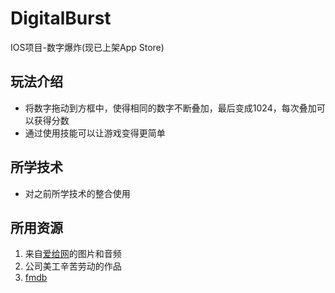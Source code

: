 # DigitalBurst
IOS项目-数字爆炸(现已上架App Store)
## 玩法介绍
- 将数字拖动到方框中，使得相同的数字不断叠加，最后变成1024，每次叠加可以获得分数
- 通过使用技能可以让游戏变得更简单
## 所学技术
- 对之前所学技术的整合使用

## 所用资源
1. 来自[爱给网](http://www.aigei.com/)的图片和音频
2. 公司美工辛苦劳动的作品
3. [fmdb](https://github.com/ccgus/fmdb.git)
